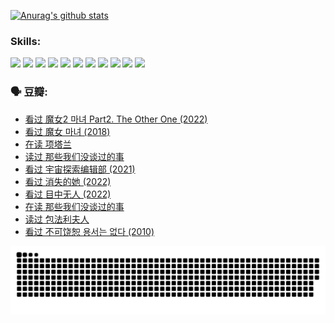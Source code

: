 
[![Anurag's github stats](https://github-readme-stats.vercel.app/api?username=w940853815)](https://github.com/anuraghazra/github-readme-stats)

### Skills:

<code><img height="32" src="https://cdn.jsdelivr.net/npm/simple-icons@v5/icons/python.svg"></code>
<code><img height="32" src="https://cdn.jsdelivr.net/npm/simple-icons@v5/icons/javascript.svg"></code>
<code><img height="32" src="https://cdn.jsdelivr.net/npm/simple-icons@v5/icons/django.svg"></code>
<code><img height="32" src="https://cdn.jsdelivr.net/npm/simple-icons@v5/icons/flask.svg"></code>
<code><img height="32" src="https://cdn.jsdelivr.net/npm/simple-icons@v5/icons/vuetify.svg"></code>
<code><img height="32" src="https://cdn.jsdelivr.net/npm/simple-icons@v5/icons/git.svg"></code>
<code><img height="32" src="https://cdn.jsdelivr.net/npm/simple-icons@v5/icons/docker.svg"></code>
<code><img height="32" src="https://cdn.jsdelivr.net/npm/simple-icons@v5/icons/postgresql.svg"></code>
<code><img height="32" src="https://cdn.jsdelivr.net/npm/simple-icons@v5/icons/elasticsearch.svg"></code>
<code><img height="32" src="https://cdn.jsdelivr.net/npm/simple-icons@v5/icons/macos.svg"></code>
<code><img height="32" src="https://cdn.jsdelivr.net/npm/simple-icons@v5/icons/linux.svg"></code>

### 🗣 豆瓣:

<!-- DOUBAN-ACTIVITIES:START -->
- [看过 魔女2 마녀 Part2. The Other One‎ (2022)](https://www.douban.com/people/136069238/status/4313026399/?_i=90193642)
- [看过 魔女 마녀‎ (2018)](https://www.douban.com/people/136069238/status/4313025485/?_i=90193642)
- [在读 项塔兰](https://www.douban.com/people/136069238/status/4305798688/?_i=90193642)
- [读过 那些我们没谈过的事](https://www.douban.com/people/136069238/status/4305798150/?_i=90193642)
- [看过 宇宙探索编辑部‎ (2021)](https://www.douban.com/people/136069238/status/4303985415/?_i=90193642)
- [看过 消失的她‎ (2022)](https://www.douban.com/people/136069238/status/4303303080/?_i=90193642)
- [看过 目中无人‎ (2022)](https://www.douban.com/people/136069238/status/4302529146/?_i=90193642)
- [在读 那些我们没谈过的事](https://www.douban.com/people/136069238/status/4299558707/?_i=90193642)
- [读过 包法利夫人](https://www.douban.com/people/136069238/status/4299557101/?_i=90193642)
- [看过 不可饶恕 용서는 없다‎ (2010)](https://www.douban.com/people/136069238/status/4295155066/?_i=90193642)
<!-- DOUBAN-ACTIVITIES:END -->


![Snake animation](https://raw.githubusercontent.com/w940853815/w940853815/output/github-contribution-grid-snake.svg)

<!--
**w940853815/w940853815** is a ✨ _special_ ✨ repository because its `README.md` (this file) appears on your GitHub profile.

Here are some ideas to get you started:

- 🔭 I’m currently working on ...
- 🌱 I’m currently learning ...
- 👯 I’m looking to collaborate on ...
- 🤔 I’m looking for help with ...
- 💬 Ask me about ...
- 📫 How to reach me: ...
- 😄 Pronouns: ...
- ⚡ Fun fact: ...
-->
